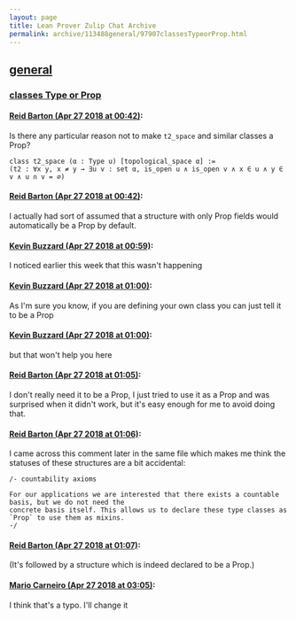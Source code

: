 ```yaml
---
layout: page
title: Lean Prover Zulip Chat Archive 
permalink: archive/113488general/97907classesTypeorProp.html
---
```


## [general](index.html)
### [classes Type or Prop](97907classesTypeorProp.html)

#### [Reid Barton (Apr 27 2018 at 00:42)](https://leanprover.zulipchat.com/#narrow/stream/113488-general/topic/classes%20Type%20or%20Prop/near/125747081):
Is there any particular reason not to make `t2_space` and similar classes a Prop?
```lean
class t2_space (α : Type u) [topological_space α] :=
(t2 : ∀x y, x ≠ y → ∃u v : set α, is_open u ∧ is_open v ∧ x ∈ u ∧ y ∈ v ∧ u ∩ v = ∅)
```

#### [Reid Barton (Apr 27 2018 at 00:42)](https://leanprover.zulipchat.com/#narrow/stream/113488-general/topic/classes%20Type%20or%20Prop/near/125747084):
I actually had sort of assumed that a structure with only Prop fields would automatically be a Prop by default.

#### [Kevin Buzzard (Apr 27 2018 at 00:59)](https://leanprover.zulipchat.com/#narrow/stream/113488-general/topic/classes%20Type%20or%20Prop/near/125747703):
I noticed earlier this week that this wasn't happening

#### [Kevin Buzzard (Apr 27 2018 at 01:00)](https://leanprover.zulipchat.com/#narrow/stream/113488-general/topic/classes%20Type%20or%20Prop/near/125747761):
As I'm sure you know, if you are defining your own class you can just tell it to be a Prop

#### [Kevin Buzzard (Apr 27 2018 at 01:00)](https://leanprover.zulipchat.com/#narrow/stream/113488-general/topic/classes%20Type%20or%20Prop/near/125747764):
but that won't help you here

#### [Reid Barton (Apr 27 2018 at 01:05)](https://leanprover.zulipchat.com/#narrow/stream/113488-general/topic/classes%20Type%20or%20Prop/near/125747940):
I don't really need it to be a Prop, I just tried to use it as a Prop and was surprised when it didn't work, but it's easy enough for me to avoid doing that.

#### [Reid Barton (Apr 27 2018 at 01:06)](https://leanprover.zulipchat.com/#narrow/stream/113488-general/topic/classes%20Type%20or%20Prop/near/125747991):
I came across this comment later in the same file which makes me think the statuses of these structures are a bit accidental:
```lean
/- countability axioms

For our applications we are interested that there exists a countable basis, but we do not need the
concrete basis itself. This allows us to declare these type classes as `Prop` to use them as mixins.
-/
```

#### [Reid Barton (Apr 27 2018 at 01:07)](https://leanprover.zulipchat.com/#narrow/stream/113488-general/topic/classes%20Type%20or%20Prop/near/125748028):
(It's followed by a structure which is indeed declared to be a Prop.)

#### [Mario Carneiro (Apr 27 2018 at 03:05)](https://leanprover.zulipchat.com/#narrow/stream/113488-general/topic/classes%20Type%20or%20Prop/near/125751920):
I think that's a typo. I'll change it

